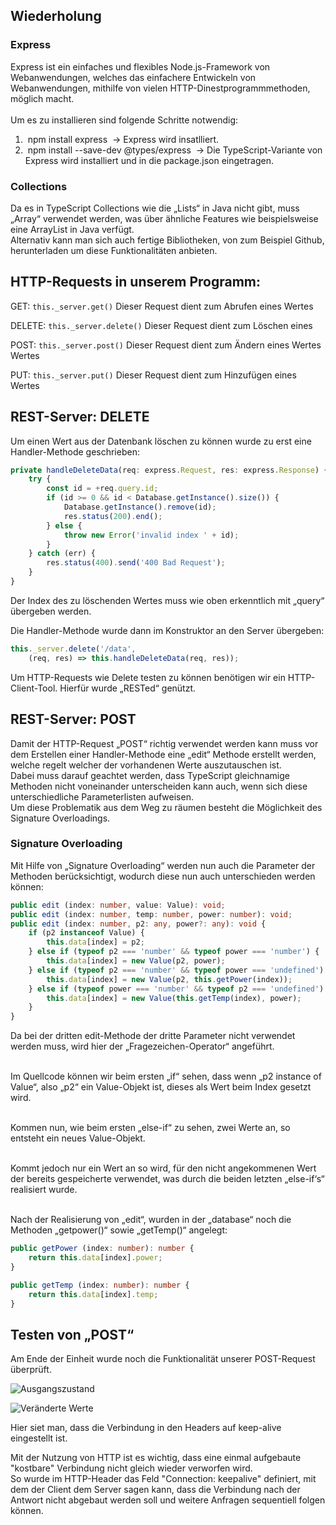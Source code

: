 
## Wiederholung

### Express
Express ist ein einfaches und flexibles Node.js-Framework von Webanwendungen, welches das einfachere Entwickeln von Webanwendungen, mithilfe von vielen HTTP-Dinestprogrammmethoden, möglich macht. <br> <br>
Um es zu installieren sind folgende Schritte notwendig: <br>
1.  npm install express  → Express wird insatlliert.
2.  npm install --save-dev @types/express  → Die TypeScript-Variante von Express wird installiert und in die package.json eingetragen.

### Collections

Da es in TypeScript Collections wie die „Lists“ in Java nicht gibt, muss „Array“ verwendet werden, was über ähnliche Features wie beispielsweise eine ArrayList in Java verfügt. <br>
Alternativ kann man sich auch fertige Bibliotheken, von zum Beispiel Github, herunterladen um diese Funktionalitäten anbieten.

## HTTP-Requests in unserem Programm:

GET: `this._server.get()`  Dieser Request dient zum Abrufen eines Wertes 

DELETE: `this._server.delete()` Dieser Request dient zum Löschen eines

POST: `this._server.post()`  Dieser Request dient zum Ändern eines Wertes   Wertes  

PUT: `this._server.put()`  Dieser Request dient zum Hinzufügen eines Wertes  




## REST-Server: DELETE
  
Um einen Wert aus der Datenbank löschen zu können wurde zu erst eine Handler-Methode geschrieben:

```typescript
private handleDeleteData(req: express.Request, res: express.Response) {
    try {
        const id = +req.query.id;
        if (id >= 0 && id < Database.getInstance().size()) {
            Database.getInstance().remove(id);
            res.status(200).end();
        } else {
            throw new Error('invalid index ' + id);
        }
    } catch (err) {
        res.status(400).send('400 Bad Request');
    }
}
```
Der Index des zu löschenden Wertes muss wie oben erkenntlich mit „query“ übergeben werden. <br>

Die Handler-Methode wurde dann im Konstruktor an den Server übergeben:

```typescript
this._server.delete('/data',
    (req, res) => this.handleDeleteData(req, res));
```

Um HTTP-Requests wie Delete testen zu können benötigen wir ein HTTP-Client-Tool. Hierfür wurde „RESTed“ genützt.


## REST-Server: POST   

Damit der HTTP-Request „POST“ richtig verwendet werden kann muss vor dem Erstellen einer Handler-Methode eine „edit“ Methode erstellt werden, welche regelt welcher der vorhandenen Werte auszutauschen ist.<br>
Dabei muss darauf geachtet werden, dass TypeScript gleichnamige Methoden nicht voneinander unterscheiden kann auch, wenn sich diese unterschiedliche Parameterlisten aufweisen. <br>
Um diese Problematik aus dem Weg zu räumen besteht die Möglichkeit des Signature Overloadings.
   
### Signature Overloading 

Mit Hilfe von „Signature Overloading“ werden nun auch die Parameter der Methoden berücksichtigt, wodurch diese nun auch unterschieden werden können:

```typescript
public edit (index: number, value: Value): void;
public edit (index: number, temp: number, power: number): void;
public edit (index: number, p2: any, power?: any): void {
    if (p2 instanceof Value) {
        this.data[index] = p2;
    } else if (typeof p2 === 'number' && typeof power === 'number') {
        this.data[index] = new Value(p2, power);
    } else if (typeof p2 === 'number' && typeof power === 'undefined') {
        this.data[index] = new Value(p2, this.getPower(index));
    } else if (typeof power === 'number' && typeof p2 === 'undefined') {
        this.data[index] = new Value(this.getTemp(index), power);
    }
}
```  
Da bei der dritten edit-Methode der dritte Parameter nicht verwendet werden muss, wird hier der „Fragezeichen-Operator“ angeführt.<br><br>

Im Quellcode können wir beim ersten „if“ sehen, dass wenn „p2 instance of Value“, also „p2“ ein Value-Objekt ist, dieses als Wert beim Index gesetzt wird.<br><br>

Kommen nun, wie beim ersten „else-if“ zu sehen, zwei Werte an, so entsteht ein neues Value-Objekt.<br><br>

Kommt jedoch nur ein Wert an so wird, für den nicht angekommenen Wert der bereits gespeicherte verwendet, was durch die beiden letzten „else-if‘s“ realisiert wurde.<br><br>

Nach der Realisierung von „edit“, wurden in der „database“ noch die Methoden „getpower()“ sowie „getTemp()“ angelegt:
 
  
```typescript
public getPower (index: number): number {
    return this.data[index].power;
}

public getTemp (index: number): number {
    return this.data[index].temp;
}
```  

## Testen von „POST“

Am Ende der Einheit wurde noch die Funktionalität unserer POST-Request überprüft.

![Ausgangszustand](https://github.com/HTLMechatronics/m14-la1-sx/blob/kobmam14/kobmam14/Vorher.PNG)

![Veränderte Werte](https://github.com/HTLMechatronics/m14-la1-sx/blob/kobmam14/kobmam14/Nachher.PNG)

Hier siet man, dass die Verbindung in den Headers auf keep-alive eingestellt ist.

Mit der Nutzung von HTTP ist es wichtig, dass eine einmal aufgebaute "kostbare" Verbindung nicht gleich wieder verworfen wird.<br>
So wurde im HTTP-Header das Feld "Connection: keepalive" definiert, mit dem der Client dem Server sagen kann, dass die Verbindung nach der Antwort nicht abgebaut werden soll und weitere Anfragen sequentiell folgen können.
